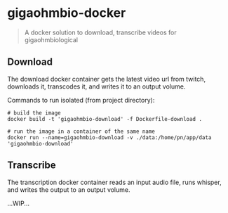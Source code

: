 # gigaohmbio-docker

> A docker solution to download, transcribe videos for gigaohmbiological

## Download
The download docker container gets the latest video url from twitch, downloads it, transcodes it, and writes it to an output volume.

Commands to run isolated (from project directory):
```
# build the image
docker build -t 'gigaohmbio-download' -f Dockerfile-download .

# run the image in a container of the same name
docker run --name=gigaohmbio-download -v ./data:/home/pn/app/data 'gigaohmbio-download'
```

## Transcribe
The transcription docker container reads an input audio file, runs whisper, and writes the output to an output volume.

...WIP...